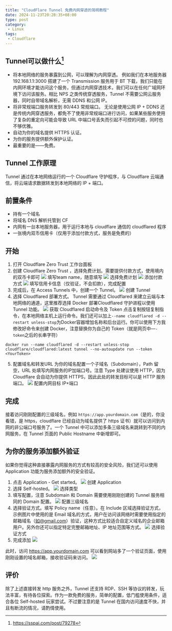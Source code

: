 ```yaml
---
title: "CloudFlare Tunnel 免费内网穿透的简明教程"
date: 2024-11-23T20:28:35+08:00
type: post
category: 
 - Linux
tags:
 - Cloudflare
---
```


## Tunnel可以做什么[^1]

- 将本地网络的服务暴露到公网，可以理解为内网穿透。 例如我们在本地服务器 192.168.1.1:3000 搭建了一个 Transmission 服务用于 BT 下载，我们只能在内网环境才能访问这个服务，但通过内网穿透技术，我们可以在任何广域网环境下访问该服务。相比 NPS 之类传统穿透服务，Tunnel 不需要公网云服务器，同时自带域名解析，无需 DDNS 和公网 IP。
- 将非常规端口服务转发到 80/443 常规端口。 无论是使用公网 IP + DDNS 还是传统内网穿透服务，都免不了使用非常规端口进行访问，如果某些服务使用了复杂的重定向可能会导致 URL 中端口号丢失而引起不可控的问题，同时也不够优雅。
- 自动为你的域名提供 HTTPS 认证。
- 为你的服务提供额外保护认证。
- 最重要的是——免费。
<!--more-->
## Tunnel 工作原理

Tunnel 通过在本地网络运行的一个 Cloudflare 守护程序，与 Cloudflare 云端通信，将云端请求数据转发到本地网络的 IP + 端口。

## 前置条件
- 持有一个域名
- 将域名 DNS 解析托管到 CF
- 内网有一台本地服务器，用于运行本地与 cloudflare 通信的 cloudflared 程序
- 一张境内双币信用卡（仅用于添加付款方式，服务是免费的）

## 开始

1. 打开 Cloudflare Zero Trust 工作台面板
2. 创建 Cloudflare Zero Trust ，选择免费计划。需要提供付款方式，使用境内的双币卡即可
![](https://www.xiaobaby.eu.org/file/b0e3979a5db1c6eb233f9-16d4dcfabd84a7fb9e.png)
填写team name，随意填写
![](https://www.xiaobaby.eu.org/file/987073daa2522e6cd56bb-376f858ca1859276a1.png)
选择免费计划
![](https://www.xiaobaby.eu.org/file/928c060c568b0cf42f170-620cf126097b7817d3.png)
添加付款方式
![](https://www.xiaobaby.eu.org/file/bfddf2eb06f1959252d41-2884b6194b0c2b5748.png)
填写信用卡信息（仅验证，不会扣款），完成配置
3. 完成后，在 Access Tunnels 中，创建一个 Tunnel。
![](https://www.xiaobaby.eu.org/file/59e5cbda3844dfaee5a9d-453a866c53894fa862.png)
创建 Tunnel
4. 选择 Cloudflared 部署方式。
Tunnel 需要通过 Cloudflared 来建立云端与本地网络的通道，这里推荐选择 Docker 部署Cloudflared 守护进程以使用 Tunnel 功能。
![](https://www.xiaobaby.eu.org/file/2019edcf1a816149e1620-c23536e20c4fadefd7.png)
获取 Cloudflared 启动命令及 Token
点击复制按钮复制指令，在本地网络主机上运行命令。我们还可以加上`--name cloudflared -d --restart unless-stop`为Docker容器增加名称和后台运行。你可以使用下方我修改好命令来创建 Docker，注意替换你为自己的 Token（就是网页中—`-token`之后的长串字符）
```
docker run --name cloudflared -d --restart unless-stop cloudflare/cloudflared:latest tunnel --no-autoupdate run --token <YourToken>
```
5. 配置域名和转发URL
为你的域名配置一个子域名（Subdomain），Path 留空，URL 处填写内网服务的IP加端口号。注意 Type 处建议使用 HTTP，因为 Cloudflare 会自动为你提供 HTTPS，因此此处的转发目标可以是 HTTP 服务端口。
![](https://www.xiaobaby.eu.org/file/867da075a4a885670a2de-636cbf5312e0da47e4.png)
配置内网目标 IP+端口

## 完成

接着访问刚刚配置的三级域名，例如 `https://app.yourdomain.com`（是的，你没看错，是 https，cloudflare 已经自动为域名提供了 https 证书）就可以访问到内网的非公端口号服务了。一个 Tunnel 中可以添加多条三级域名来跳转到不同的内网服务，在 Tunnel 页面的 Public Hostname 中新增即可。

## 为你的服务添加额外验证
如果你觉得这种直接暴露内网服务的方式有较高的安全风险，我们还可以使用 Application 功能为服务添加额外的安全验证。

1. 点击 Application - Get started。
![](https://www.xiaobaby.eu.org/file/4574bc4b55ca800e49798-42a30864b296a3c2f3.png)
创建 Application
2. 选择 Self-hosted。
![](https://www.xiaobaby.eu.org/file/384934208c6727efcae93-8ae463c5dd17964673.png)
选择类型
3. 填写配置，注意 Subdomain 和 Domain 需要使用刚刚创建的 Tunnel 服务相同的 Domain 配置。
![](https://www.xiaobaby.eu.org/file/491513478e378dfeb613a-f3dfe485316017e27d.png)
配置三级域名
4. 选择验证方式。填写 Policy name（任意）。在 Include 区域选择验证方式，示例图片中使用的是 Email 域名的方式，用户在访问该网络时需要使用指定的邮箱域名（如@gmail.com）验证，这种方式比较适合自定义域名的企业邮箱用户。另外你还可以指定特定完整邮箱地址、IP 地址范围等方式。
![](https://www.xiaobaby.eu.org/file/effa1116c9740c2a789ef-9fb3147a7dfbd1d610.png)
选择验证方式
5. 完成添加
![](https://www.xiaobaby.eu.org/file/16ce49099c6be0a3b640b-e5781aebb6ef6aa4b5.png)

此时，访问 https://app.yourdomain.com 可以看到网站多了一个验证页面，使用刚刚设置的域名邮箱，接收验证码来访问。
![](https://www.xiaobaby.eu.org/file/b3526f244198060818837-5d6b917ff1b3d36813.png)

## 评价

除了上述直接转发 http 服务之外，Tunnel 还支持 RDP、SSH 等协议的转发，玩法丰富，有待各位探索。作为一款免费的服务，简单的配置，低门槛使用条件，适合各位 Self-hosted 玩家尝试。不过要注意的是 Tunnel 在国内访问速度不快，并且有断流的情况，请酌情使用。


[^1]: https://sspai.com/post/79278
